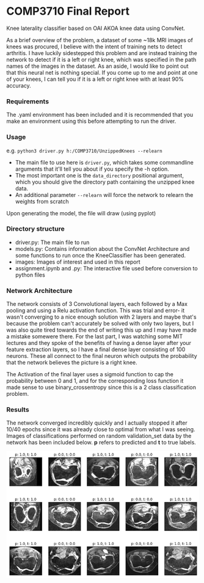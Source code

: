# COMP3710 Final Report
Knee laterality classifier based on OAI AKOA knee data using ConvNet.

As a brief overview of the problem, a dataset of some ~18k MRI images of knees was procured, I believe with the intent of training nets to detect
arthritis. I have luckily sidestepped this problem and are instead training the network to detect if it is a left or right knee, which was specified
in the path names of the images in the dataset. As an aside, I would like to point out that this neural net is nothing special. If you come up to me
and point at one of your knees, I can tell you if it is a left or right knee with at least 90% accuracy.

### Requirements
The .yaml environment has been included and it is recommended that you make an environment using this before attempting to run the driver.

### Usage
e.g. ```python3 driver.py h:/COMP3710/UnzippedKnees --relearn```
- The main file to use here is ```driver.py```, which takes some commandline arguments that it'll tell you about if you specify the -h option. 
- The most important one is the ```data_directory``` positional argument, which you should give the directory path containing the unzipped knee data. 
- An additional parameter ```--relearn``` will force the network to relearn the weights from scratch

Upon generating the model, the file will draw (using pyplot)

### Directory structure
- driver.py: The main file to run
- models.py: Contains information about the ConvNet Architecture and some functions to run once the KneeClassifier has been generated.
- images: Images of interest and used in this report
- assignment.ipynb and .py: The interactive file used before conversion to python files

### Network Architecture

The network consists of 3 Convolutional layers, each followed by a Max pooling and using a Relu activation function. This was trial and error- it wasn't converging to a nice enough solution with 2 layers and maybe that's because the problem can't accurately be solved with only two layers, but I was also quite tired towards the end of writing this up and I may have made a mistake somewere there. For the last part, I was watching some MIT lectures and they spoke of the benefits of having a dense layer after your feature extraction layers, so I have a final dense layer consisting of 100 neurons. These all connect to the final neuron which outputs the probability that the network believes the picture is a right knee.

The Activation of the final layer uses a sigmoid function to cap the probability between 0 and 1, and for the corresponding loss function it made sense to use binary_crossentropy since this is a 2 class classification problem.

### Results

The network converged incredibly quickly and I actually stopped it after 10/40 epochs since it was already close to optimal from what I was seeing. Images of  classifications performed on random validation_set data by the network has been included below. __p__ refers to predicted and __t__ to true labels. 

![Knee Data](https://github.com/harrykeightley/PatternFlow/blob/topic-recognition/recognition/Keats-classifiers/images/knee_data.png)

